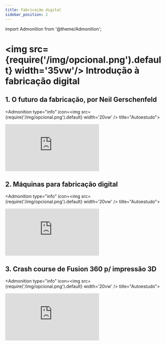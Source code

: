 ```yaml
---
title: Fabricação digital
sidebar_position: 2
---
```

import Admonition from '@theme/Admonition';

# <img src={require('/img/opcional.png').default} width='35vw'/> Introdução à fabricação digital

## 1. O futuro da fabricação, por Neil Gerschenfeld

<Admonition 
    type="info" 
    icon=<img src={require('/img/opcional.png').default} width='20vw' />
    title="Autoestudo">

<div style={{ textAlign: 'center' }}>
    <iframe 
        style={{
            display: 'block',
            margin: 'auto',
            width: '100%',
            height: '50vh',
        }}
        src="https://www.youtube.com/embed/Qk2t63SnnbI" 
        frameborder="0" 
        allowFullScreen>
    </iframe>
</div>

</Admonition>

## 2. Máquinas para fabricação digital

<Admonition 
    type="info" 
    icon=<img src={require('/img/opcional.png').default} width='20vw' />
    title="Autoestudo">

<div style={{ textAlign: 'center' }}>
    <iframe 
        style={{
            display: 'block',
            margin: 'auto',
            width: '100%',
            height: '50vh',
        }}
        src="https://www.youtube.com/embed/SjJulcvTA7Y" 
        frameborder="0" 
        allowFullScreen>
    </iframe>
</div>

</Admonition>

## 3. Crash course de Fusion 360 p/ impressão 3D

<Admonition 
    type="info" 
    icon=<img src={require('/img/opcional.png').default} width='20vw' />
    title="Autoestudo">

<div style={{ textAlign: 'center' }}>
    <iframe 
        style={{
            display: 'block',
            margin: 'auto',
            width: '100%',
            height: '50vh',
        }}
        src="https://www.youtube.com/embed/5hComh1hFzY" 
        frameborder="0" 
        allowFullScreen>
    </iframe>
</div>

</Admonition>
